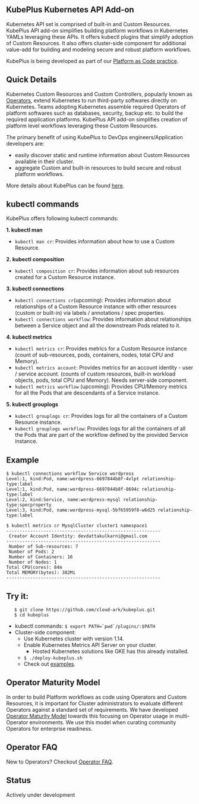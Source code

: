 ## KubePlus Kubernetes API Add-on

Kubernetes API set is comprised of built-in and Custom Resources. KubePlus API add-on simplifies building platform workflows in Kubernetes YAMLs leveraging these APIs. It offers kubectl plugins that simplify adoption of Custom Resources. It also offers cluster-side component for additional value-add for building and modeling secure and robust platform workflows. 

KubePlus is being developed as part of our [Platform as Code practice](https://cloudark.io/platform-as-code).


## Quick Details

Kubernetes Custom Resources and Custom Controllers, popularly known as [Operators](https://coreos.com/operators/), extend Kubernetes to run third-party softwares directly on Kubernetes. Teams adopting Kubernetes assemble required Operators of platform softwares such as databases, security, backup etc. to build the required application platforms. KubePlus API add-on simplifies creation of platform level workflows leveraging these Custom Resources.

The primary benefit of using KubePlus to DevOps engineers/Application developers are:

- easily discover static and runtime information about Custom Resources available in their cluster.
- aggregate Custom and built-in resources to build secure and robust platform workflows.

More details about KubePlus can be found [here](./details.rst). 


## kubectl commands

KubePlus offers following kubectl commands:

**1. kubectl man**

- ``kubectl man cr``: Provides information about how to use a Custom Resource.

**2. kubectl composition**

- ``kubectl composition cr``: Provides information about sub resources created for a Custom Resource instance.

**3. kubectl connections**

- ``kubectl connections cr``(upcoming): Provides information about relationships of a Custom Resource instance with other resources (custom or built-in) via labels / annotations / spec properties.
- ``kubectl connections workflow``: Provides information about relationships between a Service object and all the downstream Pods related to it.

**4. kubectl metrics**

- ``kubectl metrics cr``: Provides metrics for a Custom Resource instance (count of sub-resources, pods, containers, nodes, total CPU and Memory).
- ``kubectl metrics account``: Provides metrics for an account identity - user / service account. (counts of custom resources, built-in workload objects, pods, total CPU and Memory). Needs server-side component.
- ``kubectl metrics workflow`` (upcoming): Provides CPU/Memory metrics for all the Pods that are descendants of a Service instance. 

**5. kubectl grouplogs**

- ``kubectl grouplogs cr``: Provides logs for all the containers of a Custom Resource instance.
- ``kubectl grouplogs workflow``: Provides logs for all the containers of all the Pods that are part of the workflow defined by the provided Service instance.


## Example

``` 
$ kubectl connections workflow Service wordpress
Level:1, kind:Pod, name:wordpress-6697844b8f-4vlpt relationship-type:label
Level:1, kind:Pod, name:wordpress-6697844b8f-8694c relationship-type:label
Level:2, kind:Service, name:wordpress-mysql relationship-type:specproperty
Level:3, kind:Pod, name:wordpress-mysql-5bf65959f8-w6d25 relationship-type:label

$ kubectl metrics cr MysqlCluster cluster1 namespace1
---------------------------------------------------------- 
 Creator Account Identity: devdattakulkarni@gmail.com
---------------------------------------------------------- 
 Number of Sub-resources: 7
 Number of Pods: 2
 Number of Containers: 16
 Number of Nodes: 1
Total CPU(cores): 84m
Total MEMORY(bytes): 302Mi
----------------------------------------------------------
```

## Try it:

```
   $ git clone https://github.com/cloud-ark/kubeplus.git
   $ cd kubeplus
```
- kubectl commands: ```$ export PATH=`pwd`/plugins/:$PATH```
- Cluster-side component:
  - Use Kubernetes cluster with version 1.14.
  - Enable Kubernetes Metrics API Server on your cluster.
    - Hosted Kubernetes solutions like GKE has this already installed.
  - ```$ ./deploy-kubeplus.sh```
  - Check out [examples](./examples/moodle-with-presslabs/).


## Operator Maturity Model

In order to build Platform workflows as code using Operators and Custom Resources, it is important for Cluster
administrators to evaluate different Operators against a standard set of requirements. We have developed
[Operator Maturity Model](https://github.com/cloud-ark/kubeplus/blob/master/Guidelines.md) towards this focusing on Operator usage in multi-Operator environments. We use this model when curating community Operators for enterprise readiness. 


## Operator FAQ

New to Operators? Checkout [Operator FAQ](https://github.com/cloud-ark/kubeplus/blob/master/Operator-FAQ.md).


## Status

Actively under development

